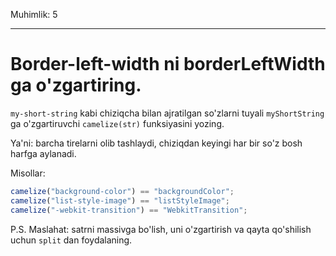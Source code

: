 Muhimlik: 5

---

# Border-left-width ni borderLeftWidth ga o'zgartiring.

`my-short-string` kabi chiziqcha bilan ajratilgan so'zlarni tuyali `myShortString` ga o'zgartiruvchi `camelize(str)` funksiyasini yozing.

Ya'ni: barcha tirelarni olib tashlaydi, chiziqdan keyingi har bir so'z bosh harfga aylanadi.

Misollar:

```js
camelize("background-color") == "backgroundColor";
camelize("list-style-image") == "listStyleImage";
camelize("-webkit-transition") == "WebkitTransition";
```

P.S. Maslahat: satrni massivga bo'lish, uni o'zgartirish va qayta qo'shilish uchun `split` dan foydalaning.
